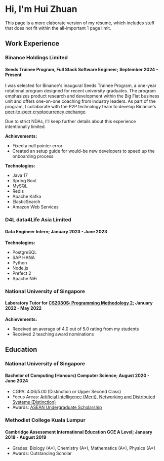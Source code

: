 # Hi, I'm Hui Zhuan

This page is a more elaborate version of my résumé, which includes stuff that does not fit within the all-important 1 page limit.

## Work Experience

### Binance Holdings Limited

#### Seeds Trainee Program, Full Stack Software Engineer; September 2024 - Present

I was selected for Binance's inaugural Seeds Trainee Program, a one-year rotational program designed for recent university graduates. The program emphasizes product research and development within the Big Fiat business unit and offers one-on-one coaching from industry leaders. As part of the program, I collaborate with the P2P technology team to develop Binance's [peer-to-peer cryptocurrency exchange](https://p2p.binance.com/en).

Due to strict NDAs, I’ll keep further details about this experience intentionally limited.

**Achievements:**

- Fixed a null pointer error
- Created an setup guide for would-be new developers to speed up the onboarding process

**Technologies:**

- Java 17
- Spring Boot
- MySQL
- Redis
- Apache Kafka
- ElasticSearch
- Amazon Web Services

### D4L data4Life Asia Limited

#### Data Engineer Intern; January 2023 - June 2023

**Technologies:**

- PostgreSQL
- SAP HANA
- Python
- Node.js
- Prefect 2
- Apache NiFi

### National University of Singapore

#### Laboratory Tutor for [CS2030S: Programming Methodology 2](https://nusmods.com/courses/CS2030S/programming-methodology-ii); January 2022 - May 2022

**Achievements:**

- Received an average of 4.0 out of 5.0 rating from my students
- Received 2 teaching award nominations

## Education

### National University of Singapore

#### Bachelor of Computing (Honours) Computer Science; August 2020 - June 2024

- CGPA: 4.06/5.00 (Distinction or Upper Second Class)
- Focus Areas: [Artificial Intelligence (Merit)](https://credentials.nus.edu.sg/896a1b3e-63d8-4192-99c0-b30169fca4ff), [Networking and Distributed Systems (Distinction)](https://credentials.nus.edu.sg/0d3d515b-04bc-46f6-928d-e5ffc14ebcef)
- Awards: [ASEAN Undergraduate Scholarship](https://nus.edu.sg/oam/scholarships/scholarships-for-freshmen-(international-students)/asean-undergraduate-scholarship)

### Methodist College Kuala Lumpur

#### Cambridge Assessment International Education GCE A Level; January 2018 - August 2019

- Grades: Biology (A*), Chemistry (A*), Mathematics (A*), Physics (A*)
- Awards: Outstanding Scholar
